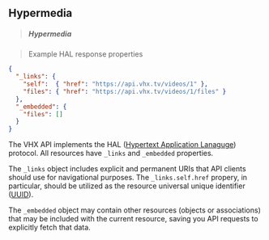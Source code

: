 <!-- HYPERMEDIA -->
<h2 class="head-3 margin-top-xlarge padding-top-xlarge border-top margin-bottom-medium" id="hypermedia">Hypermedia</h2>

> <h5 class="head-5 text--white margin-bottom-medium">Hypermedia</h5>

> Example HAL response properties

```json
{
  "_links": {
    "self":  { "href": "https://api.vhx.tv/videos/1" },
    "files": { "href": "https://api.vhx.tv/videos/1/files" }
  },
  "_embedded": {
    "files": []
  }
}
```

<section class="text-2 contain">
  <p>The VHX API implements the HAL (<a href="https://en.wikipedia.org/wiki/Hypertext_Application_Language" target="_blank">Hypertext Application Lanaguge</a>) protocol. All resources have <code>_links</code> and <code>_embedded</code> properties.</p>
  <p>The <code>_links</code> object includes explicit and permanent URIs that API clients should use for navigational purposes. The <code>_links.self.href</code> propery, in particular, should be utilized as the resource universal unique identifier (<a href="https://en.wikipedia.org/wiki/Universally_unique_identifier" target="_blank">UUID</a>).</p>
  <p>The <code>_embedded</code> object may contain other resources (objects or associations) that may be included with the current resource, saving you API requests to explicitly fetch that data.</p>
</section>
